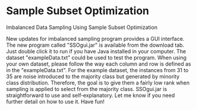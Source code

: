 Sample Subset Optimization
==========================

Imbalanced Data Sampling Using Sample Subset Optimization

New updates for imbalanced sampling program provides a GUI interface. The new program called "SSOgui.jar" is available from the download tab. Just double click it to run if you have Java installed in your computer. The dataset "exampleData.txt" could be used to test the program. When using your own dataset, please follow the way each column and row is defined as in the "exampleData.txt". For the example dataset, the instances from 31 to 35 are noise introduced to the majority class but generated by minority class distribution. Therefore, the goal is to give them a fairly low rank when sampling is applied to select from the majority class. SSOgui.jar is straightforward to use and self-explanatory. Let me know if you need further detail on how to use it. Have fun!

